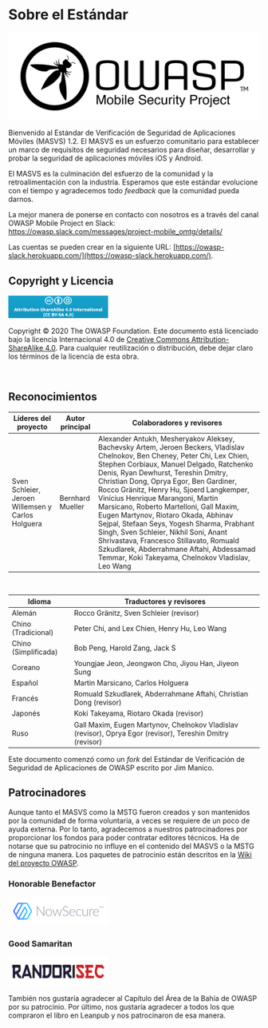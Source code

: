 # Sobre el Estándar

<img src="images/OWASP_logo.png" title="OWASP LOGO" />

Bienvenido al Estándar de Verificación de Seguridad de Aplicaciones Móviles (MASVS) 1.2. El MASVS es un esfuerzo comunitario para establecer un marco de requisitos de seguridad necesarios para diseñar, desarrollar y probar la seguridad de aplicaciones móviles iOS y Android.

El MASVS es la culminación del esfuerzo de la comunidad y la retroalimentación con la industria. Esperamos que este estándar evolucione con el tiempo y agradecemos todo _feedback_ que la comunidad pueda darnos.

La mejor manera de ponerse en contacto con nosotros es a través del canal OWASP Mobile Project en Slack: <https://owasp.slack.com/messages/project-mobile_omtg/details/>

Las cuentas se pueden crear en la siguiente URL: [https://owasp-slack.herokuapp.com/](https://owasp-slack.herokuapp.com/).

## Copyright y Licencia

[<img src="images/CC-license.png" title="License" width="200px" height="45px" />](https://creativecommons.org/licenses/by-sa/4.0/)

Copyright © 2020 The OWASP Foundation. Este documento está licenciado bajo la licencia Internacional 4.0 de [Creative Commons Attribution-ShareAlike 4.0](https://creativecommons.org/licenses/by-sa/4.0/). Para cualquier reutilización o distribución, debe dejar claro los términos de la licencia de esta obra.

<div style="page-break-after: always; visibility: hidden">
\pagebreak
</div>

## Reconocimientos

| Líderes del proyecto | Autor principal | Colaboradores y revisores
| ------- | --- | ----------------- |
| Sven Schleier, Jeroen Willemsen y Carlos Holguera | Bernhard Mueller | Alexander Antukh, Mesheryakov Aleksey, Bachevsky Artem, Jeroen Beckers, Vladislav Chelnokov, Ben Cheney, Peter Chi, Lex Chien, Stephen Corbiaux, Manuel Delgado, Ratchenko Denis, Ryan Dewhurst, Tereshin Dmitry, Christian Dong, Oprya Egor, Ben Gardiner, Rocco Gränitz, Henry Hu, Sjoerd Langkemper, Vinícius Henrique Marangoni, Martin Marsicano, Roberto Martelloni, Gall Maxim, Eugen Martynov, Riotaro Okada, Abhinav Sejpal, Stefaan Seys, Yogesh Sharma, Prabhant Singh, Sven Schleier, Nikhil Soni, Anant Shrivastava, Francesco Stillavato, Romuald Szkudlarek, Abderrahmane Aftahi, Abdessamad Temmar, Koki Takeyama, Chelnokov Vladislav, Leo Wang |

<br/>

| Idioma | Traductores y revisores |
| --- | ------------------------------ |
| Alemán | Rocco Gränitz, Sven Schleier (revisor) |
| Chino (Tradicional)| Peter Chi, and Lex Chien, Henry Hu, Leo Wang |
| Chino (Simplificada) | Bob Peng, Harold Zang, Jack S |
| Coreano | Youngjae Jeon, Jeongwon Cho, Jiyou Han, Jiyeon Sung |
| Español | Martin Marsicano, Carlos Holguera |
| Francés | Romuald Szkudlarek, Abderrahmane Aftahi, Christian Dong (revisor) |
| Japonés | Koki Takeyama, Riotaro Okada (revisor) |
| Ruso | Gall Maxim, Eugen Martynov, Chelnokov Vladislav (revisor), Oprya Egor (revisor), Tereshin Dmitry (revisor) |

Este documento comenzó como un _fork_ del Estándar de Verificación de Seguridad de Aplicaciones de OWASP escrito por Jim Manico.

## Patrocinadores

Aunque tanto el MASVS como la MSTG fueron creados y son mantenidos por la comunidad de forma voluntaria, a veces se requiere de un poco de ayuda externa. Por lo tanto, agradecemos a nuestros patrocinadores por proporcionar los fondos para poder contratar editores técnicos. Ha de notarse que su patrocinio no influye en el contenido del MASVS o la MSTG de ninguna manera. Los paquetes de patrocinio están descritos en la [Wiki del proyecto OWASP](https://owasp.org/www-project-mobile-security-testing-guide/#div-sponsorship "OWASP Mobile Security Testing Guide Sponsorship Packages").

### Honorable Benefactor

[<img src="images/NowSecure_logo.png" title="NowSecure" width="200px" height="58px" />](https://www.nowsecure.com/ "NowSecure")

### Good Samaritan

[<img src="images/Randorisec_logo.png" title="Randorisec" width="200px" height="58px" />](https://www.randorisec.fr/ "RandoriSec")

También nos gustaría agradecer al Capítulo del Área de la Bahía de OWASP por su patrocinio. Por último, nos gustaría agradecer a todos los que compraron el libro en Leanpub y nos patrocinaron de esa manera.
